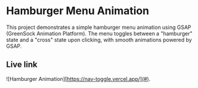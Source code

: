 # Hamburger Menu Animation

This project demonstrates a simple hamburger menu animation using GSAP
(GreenSock Animation Platform). The menu toggles between a "hamburger" state and
a "cross" state upon clicking, with smooth animations powered by GSAP.

## Live link

![Hamburger Animation][https://nav-toggle.vercel.app/](#).
